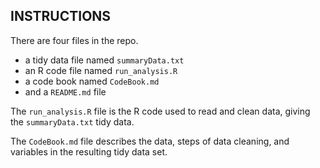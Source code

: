 ## INSTRUCTIONS

There are four files in the repo.

* a tidy data file named ```summaryData.txt```
* an R code file named ```run_analysis.R```
* a code book named ```CodeBook.md```
* and a ```README.md``` file

The ```run_analysis.R``` file is the R code used to read and clean data, giving the ```summaryData.txt``` tidy data.

The ```CodeBook.md``` file describes the data, steps of data cleaning, and variables in the resulting tidy data set. 
